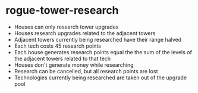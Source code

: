 # rogue-tower-research

* Houses can only research tower upgrades
* Houses research upgrades related to the adjacent towers
* Adjacent towers currently being researched have their range halved
* Each tech costs 45 research points
* Each house generates research points equal the the sum of the levels of the adjacent towers related to that tech
* Houses don't generate money while researching
* Research can be cancelled, but all research points are lost
* Technologies currently being researched are taken out of the upgrade pool
